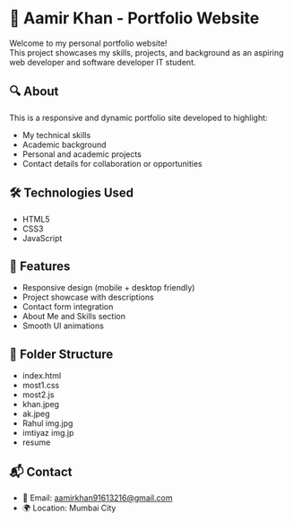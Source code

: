 # 💼 Aamir Khan - Portfolio Website

Welcome to my personal portfolio website!  
This project showcases my skills, projects, and background as an aspiring web developer and software developer IT student.

## 🔍 About

This is a responsive and dynamic portfolio site developed to highlight:
- My technical skills
- Academic background
- Personal and academic projects
- Contact details for collaboration or opportunities

## 🛠️ Technologies Used

- HTML5  
- CSS3  
- JavaScript  

## 🚀 Features

- Responsive design (mobile + desktop friendly)  
- Project showcase with descriptions  
- Contact form integration  
- About Me and Skills section  
- Smooth UI animations

## 📂 Folder Structure

- index.html
- most1.css
- most2.js
- khan.jpeg
- ak.jpeg
- Rahul img.jpg
- imtiyaz img.jp
- resume

## 📬 Contact

- 📧 Email: aamirkhan91613216@gmail.com  
- 🌍 Location: Mumbai City  

